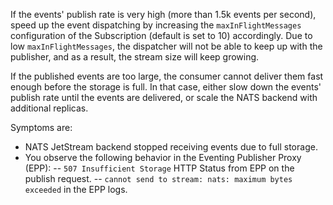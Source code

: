 If the events' publish rate is very high (more than 1.5k events per second), speed up the event dispatching by
increasing the `maxInFlightMessages` configuration of the Subscription (default is set to 10) accordingly. Due to low
`maxInFlightMessages`, the dispatcher will not be able to keep up with the publisher, and as a result, the stream size
will keep growing.

If the published events are too large, the consumer cannot deliver them fast enough before the storage is full.
In that case, either slow down the events' publish rate until the events are delivered, or scale the NATS backend with
additional replicas.

Symptoms are:
- NATS JetStream backend stopped receiving events due to full storage.
- You observe the following behavior in the Eventing Publisher Proxy (EPP):
  -- `507 Insufficient Storage` HTTP Status from EPP on the publish request.
  -- `cannot send to stream: nats: maximum bytes exceeded` in the EPP logs.